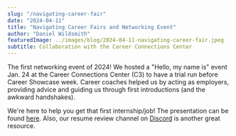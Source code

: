 ```yaml
---
slug: "/navigating-career-fair"
date: "2024-04-11"
title: "Navigating Career Fairs and Networking Event"
author: "Daniel Wildsmith"
featuredImage: ../images/blog/2024-04-11-navigating-career-fair.jpeg
subtitle: Collaboration with the Career Connections Center
---
```

The first networking event of 2024! We hosted a "Hello, my name is" event Jan. 24 at the Career Connections Center (C3) to have a trial run before Career Showcase week. Career coaches helped us by acting as employers, providing advice and guiding us through first introductions (and the awkward handshakes).

We're here to help you get that first internship/job! The presentation can be found <a href="https://drive.google.com/file/d/1gs2rKv-lrT4Al4iscFxJrs6SThrDQbvF/view">here</a>. Also, our resume review channel on <a href="https://discord.gg/Gsxej6u">Discord</a> is another great resource.
